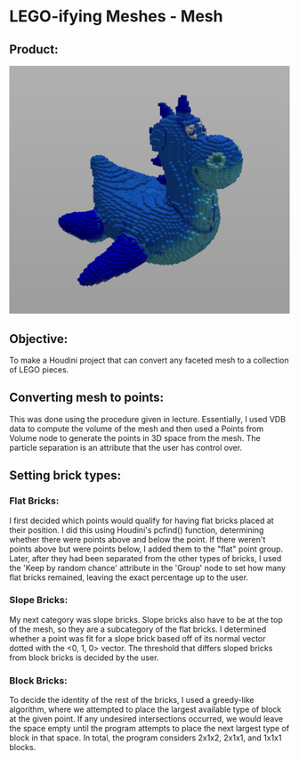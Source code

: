 # LEGO-ifying Meshes - Mesh

## Product:
![Product](imgs/render1.png)
## Objective:
To make a Houdini project that can convert any faceted mesh to a collection of LEGO pieces.

## Converting mesh to points:
This was done using the procedure given in lecture. Essentially, I used VDB data to compute the volume of the mesh and then used a Points from Volume node to generate the points in 3D space from the mesh. The particle separation is an attribute that the user has control over. 

## Setting brick types:

### Flat Bricks:
I first decided which points would qualify for having flat bricks placed at their position. I did this using Houdini's pcfind() function, determining whether there were points above and below the point. If there weren't points above but were points below, I added them to the "flat" point group. Later, after they had been separated from the other types of bricks, I used the 'Keep by random chance' attribute in the 'Group' node to set how many flat bricks remained, leaving the exact percentage up to the user.

### Slope Bricks:
My next category was slope bricks. Slope bricks also have to be at the top of the mesh, so they are a subcategory of the flat bricks. I determined whether a point was fit for a slope brick based off of its normal vector dotted with the <0, 1, 0> vector. The threshold that differs sloped bricks from block bricks is decided by the user.

### Block Bricks:
To decide the identity of the rest of the bricks, I used a greedy-like algorithm, where we attempted to place the largest available type of block at the given point. If any undesired intersections occurred, we would leave the space empty until the program attempts to place the next largest type of block in that space. In total, the program considers 2x1x2, 2x1x1, and 1x1x1 blocks.